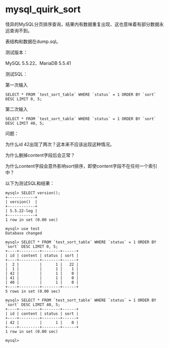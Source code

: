 mysql_quirk_sort
======

怪异的MySQL分页排序查询，结果内有数据重复出现、这也意味着有部分数据永远查询不到。

表结构和数据在dump.sql。

测试版本：

MySQL 5.5.22、MariaDB 5.5.41

测试SQL：

第一次输入

```
SELECT * FROM `test_sort_table` WHERE `status` = 1 ORDER BY `sort` DESC LIMIT 0, 5;
```

第二次输入
```
SELECT * FROM `test_sort_table` WHERE `status` = 1 ORDER BY `sort` DESC LIMIT 40, 5;
```

问题：

为什么id 42出现了两次？这本来不应该出现这种情况。

为什么删掉content字段后会正常？

为什么content字段会意外影响sort排序，即使content字段不在任何一个索引中？

以下为测试SQL和结果：

```
mysql> SELECT version();
+------------+
| version()  |
+------------+
| 5.5.22-log |
+------------+
1 row in set (0.00 sec)

mysql> use test
Database changed

mysql> SELECT * FROM `test_sort_table` WHERE `status` = 1 ORDER BY `sort` DESC LIMIT 0, 5;
+----+---------+--------+------+
| id | content | status | sort |
+----+---------+--------+------+
|  2 |         |      1 |   22 |
|  1 |         |      1 |    1 |
| 42 |         |      1 |    0 |
| 41 |         |      1 |    0 |
| 40 |         |      1 |    0 |
+----+---------+--------+------+
5 rows in set (0.00 sec)

mysql> SELECT * FROM `test_sort_table` WHERE `status` = 1 ORDER BY `sort` DESC LIMIT 40, 5;
+----+---------+--------+------+
| id | content | status | sort |
+----+---------+--------+------+
| 42 |         |      1 |    0 |
+----+---------+--------+------+
1 row in set (0.00 sec)

mysql>
```
